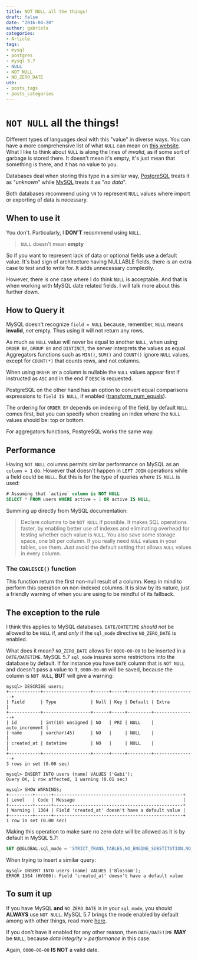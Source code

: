 ```yaml
---
title: NOT NULL all the things!
draft: false
date: "2016-04-20"
author: gabriela
categories:
- Article
tags:
- mysql
- postgres
- mysql 5.7
- NULL
- NOT NULL
- NO_ZERO_DATE
use:
- posts_tags
- posts_categories
---
```


# `NOT NULL` all the things!

Different types of languages deal with this "value" in diverse ways. You can have a more comprehensive list of what `NULL` can mean on [this website](http://c2.com/cgi/wiki?WhatIsNull). What I like to think about `NULL` is along the lines of _invalid_, as if some sort of garbage is stored there. It doesn't mean it's empty, it's just mean that something is there, and it has no value to you.

Databases deal when storing this type in a similar way, [PostgreSQL](http://www.postgresql.org/docs/9.5/static/functions-comparison.html) treats it as "_unknown_" while [MySQL](http://dev.mysql.com/doc/refman/5.7/en/null-values.html) treats it as "_no data_".

Both databases recommend using `\N` to represent `NULL` values where import or exporting of data is necessary.

## When to use it

You don't. Particularly, I **DON'T** recommend using `NULL`.

> `NULL` doesn't mean **empty**

 So if you want to represent lack of data or optional fields use a default value. It's bad sign of architecture having NULLABLE fields, there is an extra case to test and to write for. It adds unnecessary complexity.

 However, there is one case where I do think `NULL` is acceptable. And that is when working with MySQL date related fields. I will talk more about this further down.

## How to Query it

MySQL doesn't recognize `field = NULL` because, remember, `NULL` means **invalid**, _not_ empty. Thus using it will not return any rows.

As much as `NULL` value will never be equal to another `NULL`, when using `ORDER BY`, `GROUP BY` and `DISTINCT`, the server interprets the values as equal. Aggregators functions such as `MIN()`, `SUM()` and `COUNT()` ignore `NULL` values, except for `COUNT(*)` that counts rows, and not columns.

When using `ORDER BY` a column is nullable the `NULL` values appear first if instructed as `ASC` and in the end if `DESC` is requested.

PostgreSQL on the other hand has an option to convert equal comparisons expressions to `field IS NULL`, if enabled ([transform_num_equals](http://www.postgresql.org/docs/9.5/static/runtime-config-compatible.html#GUC-TRANSFORM-NULL-EQUALS)).

The ordering for `ORDER BY` depends on indexing of the field, by default `NULL` comes first, but you can specify when creating an index where the `NULL` values should be: top or bottom.

For aggregators functions, PostgreSQL works the same way.

## Performance

Having `NOT NULL` columns permits similar performance on MySQL as an `column = 1` do. However that doesn't happen in `LEFT JOIN` operations while a field could be `NULL`. But this is for the type of queries where `IS NULL` is used:

```sql
# Assuming that `active` column is NOT NULL
SELECT * FROM users WHERE active = 1 OR active IS NULL;
```

Summing up directly from MySQL documentation:

> Declare columns to be `NOT NULL` if possible. It makes SQL operations faster, by enabling better use of indexes and eliminating overhead for testing whether each value is `NULL`. You also save some storage space, one bit per column. If you really need `NULL` values in your tables, use them. Just avoid the default setting that allows `NULL` values in every column.

### The `COALESCE()` function

This function return the first non-null result of a column. Keep in mind to perform this operation on non-indexed columns. It is slow by its nature, just a friendly warning of when you are using to be mindful of its fallback.

## The exception to the rule

I think this applies to MySQL databases. `DATE/DATETIME` _should not_ be allowed to be `NULL` if, and _only_ if the `sql_mode` directive `NO_ZERO_DATE` is enabled.

What does it mean? `NO_ZERO_DATE` allows for `0000-00-00` to be inserted in a `DATE/DATETIME`. MySQL 5.7 `sql_mode` insures some restrictions into the database by default. If for instance you have `DATE` column that is `NOT NULL` and doesn't pass a value to it, `0000-00-00` will be saved, because the column is `NOT NULL`, **BUT** will give a warning:

```
mysql> DESCRIBE users;
+------------+------------------+------+-----+---------+----------------+
| Field      | Type             | Null | Key | Default | Extra          |
+------------+------------------+------+-----+---------+----------------+
| id         | int(10) unsigned | NO   | PRI | NULL    | auto_increment |
| name       | varchar(45)      | NO   |     | NULL    |                |
| created_at | datetime         | NO   |     | NULL    |                |
+------------+------------------+------+-----+---------+----------------+
3 rows in set (0.00 sec)

mysql> INSERT INTO users (name) VALUES ('Gabi');
Query OK, 1 row affected, 1 warning (0.01 sec)

mysql> SHOW WARNINGS;
+---------+------+-------------------------------------------------+
| Level   | Code | Message                                         |
+---------+------+-------------------------------------------------+
| Warning | 1364 | Field 'created_at' doesn't have a default value |
+---------+------+-------------------------------------------------+
1 row in set (0.00 sec)
```

Making this operation to make sure no zero date will be allowed as it is by default in MySQL 5.7:

```sql
SET @@GLOBAL.sql_mode = 'STRICT_TRANS_TABLES,NO_ENGINE_SUBSTITUTION,NO_ZERO_DATE';
```

When trying to insert a similar query:

```
mysql> INSERT INTO users (name) VALUES ('Blossom');
ERROR 1364 (HY000): Field 'created_at' doesn't have a default value
```

## To sum it up

If you have MySQL **and** `NO_ZERO_DATE` is in your `sql_mode`, you should **ALWAYS** use `NOT NULL`. MySQL 5.7 brings the mode enabled by default among with other things, read more [here](http://gabriela.io/blog/2016/03/03/group-by-are-you-sure-you-know-it/).

If you don't have it enabled for any other reason, then `DATE/DATETIME` **MAY** be `NULL`, because _data integrity_ > _performance_ in this case.

Again, `0000-00-00` **IS NOT** a valid date.